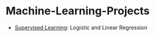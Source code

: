 # Machine-Learning-Projects
- [Supervised Learning]([https://github.com/panaAHS](https://github.com/panaAHS/Machine-Learning-Projects/blob/main/ML_Assignment_1.ipynb)):  Logistic and Linear Regression  
